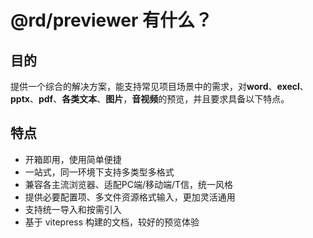 # @rd/previewer 有什么？

## 目的

提供一个综合的解决方案，能支持常见项目场景中的需求，对**word**、**execl**、**pptx**、**pdf**、**各类文本**、**图片**，**音视频**的预览，并且要求具备以下特点。

## 特点

- 开箱即用，使用简单便捷
- 一站式，同一环境下支持多类型多格式
- 兼容各主流浏览器、适配PC端/移动端/T信，统一风格
- 提供必要配置项、多文件资源格式输入，更加灵活通用
- 支持统一导入和按需引入
- 基于 vitepress 构建的文档，较好的预览体验